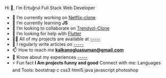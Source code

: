 Hi 👋, I'm Ertuğrul
Full Stack Web Developer
- 🔭 I’m currently working on [Netflix-clone](-----)
- 🌱 I’m currently learning **JS**
- 👯 I’m looking to collaborate on [Trendyol-Clone](-----)
- 🤝 I’m looking for help with [Flutter](-----)
- 👨‍💻 All of my projects are available at [-----](-----)
- 📝 I regularly write articles on [-----](-----)
- 📫 How to reach me **kalkanogluasuman@gmail.com**
- 📄 Know about my experiences [-----](-----)
- ⚡ Fun fact **I Am projects funny and good**
Connect with me:
Languages and Tools:
bootstrap c css3 html5 java javascript photoshop
